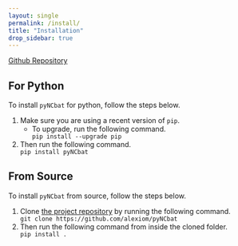 ```yaml
---
layout: single
permalink: /install/
title: "Installation"
drop_sidebar: true
---
```


<a class="btn btn--primary-secondary" href="https://github.com/alexiom/pyNCbat/"><i class="fa-brands fa-github"></i> Github Repository</a>

## For Python

To install <code>pyNCbat</code> for python, follow the steps below.

<ol>
    <li> 
        Make sure you are using a recent version of <code>pip</code>. 
        <ul>
            <li>
                To upgrade, run the following command. 
                <div><code>pip install --upgrade pip</code></div>
            </li>
        </ul>
    </li>
    <li> 
        Then run the following command.
        <div><code>pip install pyNCbat</code></div>
    </li>
</ol>


## From Source

To install <code>pyNCbat</code> from source, follow the steps below.
<ol>
    <li> 
        Clone <a href="https://github.com/alexiom/pyNCbat">the project repository</a> by running the following command.
        <div><code>git clone https://github.com/alexiom/pyNCbat</code></div>
    </li>
    <li>
        Then run the following command from inside the cloned folder.
        <div><code>pip install .</code></div>
    </li>
</ol>






